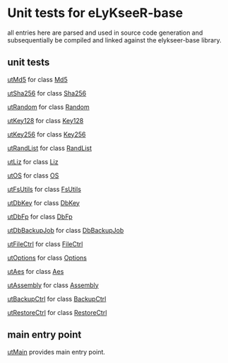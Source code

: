 # Unit tests for eLyKseeR-base

all entries here are parsed and used in source code generation
and subsequentially be compiled and linked against the 
elykseer-base library.


## unit tests

[utMd5](utMd5.cpp.md) for class [Md5](../md5.hpp.md)

[utSha256](utSha256.cpp.md) for class [Sha256](../sha256.hpp.md)

[utRandom](utRandom.cpp.md) for class [Random](../random.hpp.md)

[utKey128](utKey128.cpp.md) for class [Key128](../key128.hpp.md)

[utKey256](utKey256.cpp.md) for class [Key256](../key256.hpp.md)

[utRandList](utRandList.cpp.md) for class [RandList](../randlist.hpp.md)

[utLiz](utLiz.cpp.md) for class [Liz](../liz.hpp.md)

[utOS](utOS.cpp.md) for class [OS](../os.hpp.md)

[utFsUtils](utFsUtils.cpp.md) for class [FsUtils](../fsutils.hpp.md)

[utDbKey](utDbKey.cpp.md) for class [DbKey](../dbkey.hpp.md)

[utDbFp](utDbFp.cpp.md) for class [DbFp](../dbfp.hpp.md)

[utDbBackupJob](utDbBackupJob.cpp.md) for class [DbBackupJob](../dbbackupjob.hpp.md)

[utFileCtrl](utFileCtrl.cpp.md) for class [FileCtrl](../filectrl.hpp.md)

[utOptions](utOptions.cpp.md) for class [Options](../options.hpp.md)

[utAes](utAes.cpp.md) for class [Aes](../aes.hpp.md)

[utAssembly](utAssembly.cpp.md) for class [Assembly](../assembly.hpp.md)

[utBackupCtrl](utBackupCtrl.cpp.md) for class [BackupCtrl](../backupctrl.hpp.md)

[utRestoreCtrl](utRestoreCtrl.cpp.md) for class [RestoreCtrl](../restorectrl.hpp.md)

## main entry point

[utMain](utMain.cpp.md) provides main entry point.
